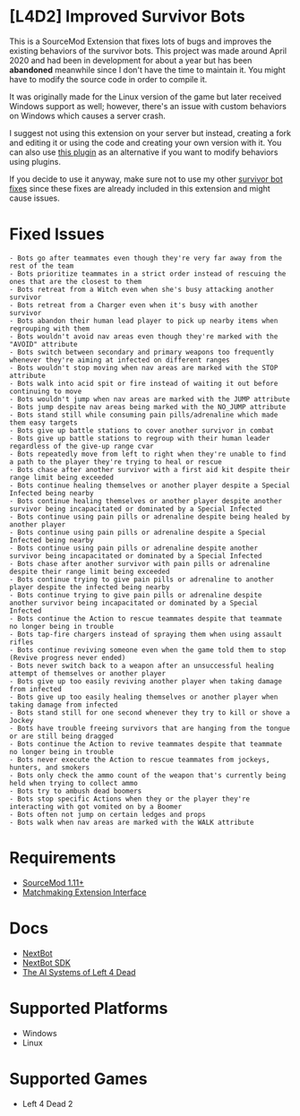 # [L4D2] Improved Survivor Bots
This is a SourceMod Extension that fixes lots of bugs and improves the existing behaviors of the survivor bots. This project was made around April 2020 and had been in development for about a year but has been **abandoned** meanwhile since I don't have the time to maintain it. You might have to modify the source code in order to compile it.

It was originally made for the Linux version of the game but later received Windows support as well; however, there's an issue with custom behaviors on Windows which causes a server crash. 

I suggest not using this extension on your server but instead, creating a fork and editing it or using the code and creating your own version with it. You can also use [this plugin](https://forums.alliedmods.net/showthread.php?p=2771953) as an alternative if you want to modify behaviors using plugins.

If you decide to use it anyway, make sure not to use my other [survivor bot fixes](https://github.com/justin-chellah?tab=repositories) since these fixes are already included in this extension and might cause issues.

# Fixed Issues
```
- Bots go after teammates even though they're very far away from the rest of the team
- Bots prioritize teammates in a strict order instead of rescuing the ones that are the closest to them
- Bots retreat from a Witch even when she's busy attacking another survivor
- Bots retreat from a Charger even when it's busy with another survivor
- Bots abandon their human lead player to pick up nearby items when regrouping with them
- Bots wouldn't avoid nav areas even though they're marked with the "AVOID" attribute
- Bots switch between secondary and primary weapons too frequently whenever they're aiming at infected on different ranges
- Bots wouldn't stop moving when nav areas are marked with the STOP attribute
- Bots walk into acid spit or fire instead of waiting it out before continuing to move
- Bots wouldn't jump when nav areas are marked with the JUMP attribute
- Bots jump despite nav areas being marked with the NO_JUMP attribute
- Bots stand still while consuming pain pills/adrenaline which made them easy targets
- Bots give up battle stations to cover another survivor in combat
- Bots give up battle stations to regroup with their human leader regardless of the give-up range cvar
- Bots repeatedly move from left to right when they're unable to find a path to the player they're trying to heal or rescue
- Bots chase after another survivor with a first aid kit despite their range limit being exceeded
- Bots continue healing themselves or another player despite a Special Infected being nearby
- Bots continue healing themselves or another player despite another survivor being incapacitated or dominated by a Special Infected
- Bots continue using pain pills or adrenaline despite being healed by another player
- Bots continue using pain pills or adrenaline despite a Special Infected being nearby
- Bots continue using pain pills or adrenaline despite another survivor being incapacitated or dominated by a Special Infected
- Bots chase after another survivor with pain pills or adrenaline despite their range limit being exceeded
- Bots continue trying to give pain pills or adrenaline to another player despite the infected being nearby
- Bots continue trying to give pain pills or adrenaline despite another survivor being incapacitated or dominated by a Special Infected
- Bots continue the Action to rescue teammates despite that teammate no longer being in trouble
- Bots tap-fire chargers instead of spraying them when using assault rifles
- Bots continue reviving someone even when the game told them to stop (Revive progress never ended)
- Bots never switch back to a weapon after an unsuccessful healing attempt of themselves or another player
- Bots give up too easily reviving another player when taking damage from infected
- Bots give up too easily healing themselves or another player when taking damage from infected
- Bots stand still for one second whenever they try to kill or shove a Jockey
- Bots have trouble freeing survivors that are hanging from the tongue or are still being dragged
- Bots continue the Action to revive teammates despite that teammate no longer being in trouble
- Bots never execute the Action to rescue teammates from jockeys, hunters, and smokers
- Bots only check the ammo count of the weapon that's currently being held when trying to collect ammo
- Bots try to ambush dead boomers
- Bots stop specific Actions when they or the player they're interacting with got vomited on by a Boomer
- Bots often not jump on certain ledges and props
- Bots walk when nav areas are marked with the WALK attribute
```

# Requirements
- [SourceMod 1.11+](https://www.sourcemod.net/downloads.php)
- [Matchmaking Extension Interface](https://github.com/shqke/imatchext)

# Docs
- [NextBot](https://developer.valvesoftware.com/wiki/NextBot)
- [NextBot SDK](https://github.com/SourceSDK2013Ports/NextBot)
- [The AI Systems of Left 4 Dead](https://steamcdn-a.akamaihd.net/apps/valve/2009/ai_systems_of_l4d_mike_booth.pdf)

# Supported Platforms
- Windows
- Linux

# Supported Games
- Left 4 Dead 2
